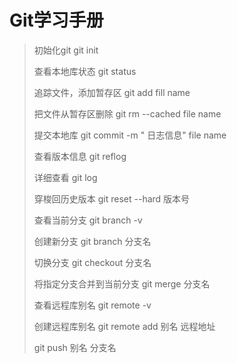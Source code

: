 # Git学习手册



> 初始化git   git init
>
> 查看本地库状态  git status
>
> 追踪文件，添加暂存区 git add  fill name
>
> 把文件从暂存区删除 git rm --cached file name
>
> 提交本地库  git commit -m  " 日志信息" file name
>
> 查看版本信息  git reflog
>
> 详细查看  git log
>
> 穿梭回历史版本 git reset --hard 版本号
>
> 查看当前分支  git branch -v
>
> 创建新分支  git branch 分支名
>
> 切换分支  git checkout 分支名
>
> 将指定分支合并到当前分支  git merge 分支名
>
> 查看远程库别名  git remote -v
>
> 创建远程库别名 git remote add 别名 远程地址
>
> git push 别名 分支名

